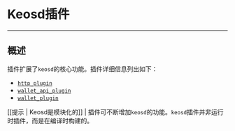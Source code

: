 # Keosd插件
---

## 概述

插件扩展了`keosd`的核心功能。插件详细信息列出如下：


* [`http_plugin`](../../01_nodeos/03_plugins/http_plugin/index.md)
* [`wallet_api_plugin`](wallet_api_plugin/index.md)
* [`wallet_plugin`](wallet_plugin/index.md)

[[提示 | Keosd是模块化的]]
| 插件可不断增加`keosd`的功能。`keosd`插件并非运行时插件，而是在编译时构建的。
